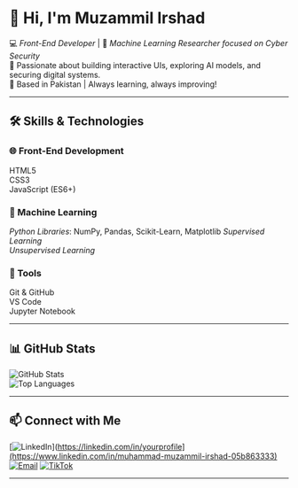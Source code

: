 # 👋 Hi, I'm Muzammil Irshad  

💻 *Front-End Developer* | 🤖 *Machine Learning Researcher focused on Cyber Security* <br>
🌱 Passionate about building interactive UIs, exploring AI models, and securing digital systems. <br>
📍 Based in Pakistan | Always learning, always improving!  

---

## 🛠 Skills & Technologies  

### 🌐 Front-End Development  
HTML5 <br>
CSS3 <br>
JavaScript (ES6+)  

### 🤖 Machine Learning  
*Python Libraries*: NumPy, Pandas, Scikit-Learn, Matplotlib 
*Supervised Learning*  <br>
*Unsupervised Learning*  <br> 

### 🔧 Tools  
Git & GitHub <br>
VS Code <br>
Jupyter Notebook  

---

## 📊 GitHub Stats  

![GitHub Stats](https://github-readme-stats.vercel.app/api?username=m-muzammil-irshad&show_icons=true&theme=radical) <br>
![Top Languages](https://github-readme-stats.vercel.app/api/top-langs/?username=m-muzammil-irshad&layout=compact&theme=radical) 

---

## 📫 Connect with Me  

[![LinkedIn]([https://img.shields.io/badge/LinkedIn-blue?logo=linkedin&logoColor=white)](https://linkedin.com/in/yourprofile](https://www.linkedin.com/in/muhammad-muzammil-irshad-05b863333)
[![Email](https://img.shields.io/badge/Email-grey?logo=gmail)](mailto:cornerofcodes00@gmail.com)
[![TikTok](https://img.shields.io/badge/TikTok-010101?logo=tiktok&logoColor=white)](https://www.tiktok.com/@cornerofcodes)

---
